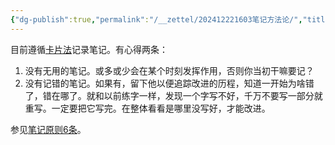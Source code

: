 ```yaml
---
{"dg-publish":true,"permalink":"/__zettel/202412221603笔记方法论/","title":202412221603,"tags":["笔记","note","方法论"],"created":"2024-12-22T16:03:04+08:00"}
---
```


目前遵循[卡片法](https://zettelkasten.de/introduction/zh/)记录笔记。有心得两条：

1. 没有无用的笔记。或多或少会在某个时刻发挥作用，否则你当初干嘛要记？
2. 没有记错的笔记。如果有，留下他以便追踪改进的历程，知道一开始为啥错了，错在哪了。就和以前练字一样，发现一个字写不好，千万不要写一部分就重写。一定要把它写完。在整体看看是哪里没写好，才能改进。

参见[笔记原则6条](202412202053simplify.md#^8fa82e)。